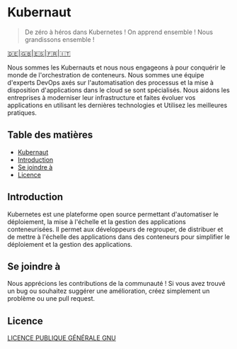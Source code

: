 # Kubernaut

> De zéro à héros dans Kubernetes !
> On apprend ensemble ! Nous grandissons ensemble !

[🇩🇪](./README.de.md)\|[🇬🇧](./README.md)\|[🇪🇸](./README.es.md)\|[🇫🇷](./README.fr.md)\|[🇮🇹](./README.it.md)

Nous sommes les Kubernauts et nous nous engageons à
pour conquérir le monde de l'orchestration de conteneurs.
Nous sommes une équipe d'experts DevOps axés sur l'automatisation
des processus et la mise à disposition d'applications dans le cloud
se sont spécialisés. Nous aidons les entreprises à moderniser leur infrastructure
et faites évoluer vos applications en utilisant les dernières technologies et
Utilisez les meilleures pratiques.

## Table des matières

-   [Kubernaut](#kubernauten)
-   [Introduction](#einleitung)
-   [Se joindre à](#mitmachen)
-   [Licence](#lizenz)

## Introduction

Kubernetes est une plateforme open source permettant d'automatiser le déploiement, la mise à l'échelle et la gestion des applications conteneurisées.
Il permet aux développeurs de regrouper, de distribuer et de mettre à l'échelle des applications dans des conteneurs pour simplifier le déploiement et la gestion des applications.

## Se joindre à

Nous apprécions les contributions de la communauté ! Si vous avez trouvé un bug ou souhaitez suggérer une amélioration, créez simplement un problème ou une pull request.

## Licence

[LICENCE PUBLIQUE GÉNÉRALE GNU](./LICENSE)
